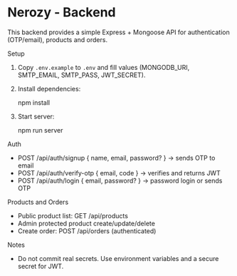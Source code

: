 # Nerozy - Backend

This backend provides a simple Express + Mongoose API for authentication (OTP/email), products and orders.

Setup

1. Copy `.env.example` to `.env` and fill values (MONGODB_URI, SMTP_EMAIL, SMTP_PASS, JWT_SECRET).
2. Install dependencies:

   npm install

3. Start server:

   npm run server

Auth

- POST /api/auth/signup { name, email, password? } -> sends OTP to email
- POST /api/auth/verify-otp { email, code } -> verifies and returns JWT
- POST /api/auth/login { email, password? } -> password login or sends OTP

Products and Orders

- Public product list: GET /api/products
- Admin protected product create/update/delete
- Create order: POST /api/orders (authenticated)

Notes

- Do not commit real secrets. Use environment variables and a secure secret for JWT.
